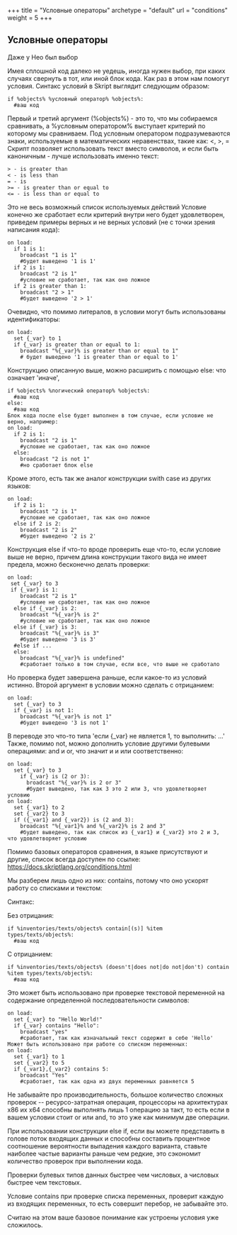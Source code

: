 +++
title = "Условные операторы"
archetype = "default"
url = "conditions"
weight = 5
+++

## Условные операторы
<gray>Даже у Нео был выбор</gray>

<hundred-empty-line></hundred-empty-line>

Имея сплошной код далеко не уедешь, иногда нужен выбор, при каких случаях свернуть в тот, или иной блок кода. Как раз в этом нам помогут условия. 
<fifty-empty-line></fifty-empty-line>
Синтакс условий в Skript выглядит следующим образом:
```
if %objects% %условный оператор% %objects%:
  #ваш код
```
Первый и третий аргумент (%objects%) - это то, что мы собираемся сравнивать, а %условным оператором% выступает критерий по которому мы сравниваем. 
<fifty-empty-line></fifty-empty-line>
Под условным оператором подразумеваются знаки, используемые в математических неравенствах, такие как: <, >, =
<fifty-empty-line></fifty-empty-line>
Скрипт позволяет использовать текст вместо символов, и если быть каноничным - лучше использовать именно текст: 
```
> - is greater than 
< - is less than 
= - is 
>= - is greater than or equal to 
<= - is less than or equal to
```
Это не весь возможный список используемых действий
Условие конечно же сработает если критерий внутри него будет удовлетворен, приведем примеры верных и не верных условий (не с точки зрения написания кода):
```
on load:
  if 1 is 1:
    broadcast "1 is 1"
    #будет выведено '1 is 1'
  if 2 is 1:
    broadcast "2 is 1"
    #условие не сработает, так как оно ложное
  if 2 is greater than 1:
    broadcast "2 > 1"
    #будет выведено '2 > 1'
```
Очевидно, что помимо литералов, в условии могут быть использованы идентификаторы:
```
on load:
  set {_var} to 1
  if {_var} is greater than or equal to 1:
    broadcast "%{_var}% is greater than or equal to 1"
    # будет выведено '1 is greater than or equal to 1'
```
Конструкцию описанную выше, можно расширить с помощью else: что означает 'иначе',
```
if %objects% %логический оператор% %objects%:
  #ваш код
else:
  #ваш код
Блок кода после else будет выполнен в том случае, если условие не верно, например:
on load:
  if 2 is 1:
    broadcast "2 is 1"
    #условие не сработает, так как оно ложное
  else:
    broadcast "2 is not 1"
    #но сработает блок else
```
Кроме этого, есть так же аналог конструкции swith case из других языков:
```
on load:
  if 2 is 1:
    broadcast "2 is 1"
    #условие не сработает, так как оно ложное
  else if 2 is 2:
    broadcast "2 is 2"
    #будет выведено '2 is 2'
```
Конструкция else if что-то вроде проверить еще что-то, если условие выше не верно, причем длина конструкции такого вида не имеет предела, можно бесконечно делать проверки:
```
on load: 
 set {_var} to 3
 if {_var} is 1:
    broadcast "2 is 1"
    #условие не сработает, так как оно ложное
  else if {_var} is 2:
    broadcast "%{_var}% is 2"
    #условие не сработает, так как оно ложное
  else if {_var} is 3:
    broadcast "%{_var}% is 3"
    #будет выведено '3 is 3'
  #else if ...
  else:
    broadcast "%{_var}% is undefined"
    #сработает только в том случае, если все, что выше не сработало
```
Но проверка будет завершена раньше, если какое-то из условий истинно.
Второй аргумент в условии можно сделать с отрицанием:
```
on load: 
  set {_var} to 3
  if {_var} is not 1:
    broadcast "%{_var}% is not 1"
    #будет выведено '3 is not 1'
```
В переводе это что-то типа 'если {\_var} не является 1, то выполнить: ...' Также, помимо not, можно дополнить условие другими булевыми операциями: and и or, что значит и и или соответственно:
```
on load:
  set {_var} to 3
    if {_var} is (2 or 3):
      broadcast "%{_var}% is 2 or 3"
      #будет выведено, так как 3 это 2 или 3, что удовлетворяет условию
on load:
  set {_var1} to 2
  set {_var2} to 3
  if ({_var1} and {_var2}) is (2 and 3):
    broadcast "%{_var1}% and %{_var2}% is 2 and 3"
    #будет выведено, так как список из {_var1} и {_var2} это 2 и 3, что удовлетворяет условию
```
Помимо базовых операторов сравнения, в языке присутствуют и другие, список всегда доступен по ссылке: https://docs.skriptlang.org/conditions.html 

Мы разберем лишь одно из них: contains, потому что оно ускорят работу со списками и текстом: 

Синтакс: 

Без отрицания:
```
if %inventories/texts/objects% contain[(s)] %item types/texts/objects%:
  #ваш код
```

С отрицанием:
```
if %inventories/texts/objects% (doesn't|does not|do not|don't) contain %item types/texts/objects%:
  #ваш код
```
Это может быть использовано при проверке текстовой переменной на содержание определенной последовательности символов:
```
on load:
  set {_var} to "Hello World!"
  if {_var} contains "Hello":
    broadcast "yes"
    #сработает, так как изначальный текст содержит в себе 'Hello'
Может быть использовано при работе со списком переменных:
on load:
  set {_var1} to 1
  set {_var2} to 5
  if {_var1},{_var2} contains 5:
    broadcast "Yes"
    #сработает, так как одна из двух переменных равняется 5
```
Не забывайте про производительность, большое количество сложных проверок -- ресурсо-затратная операция, процессоры на архитектурах х86 их х64 способны выполнять лишь 1 операцию за такт, то есть если в вашем условии стоит or или and, то это уже как минимум две операции.

При использовании конструкции else if, если вы можете представить в голове поток входящих данных и способны составить процентное соотношение вероятности выпадения каждого варианта, ставьте наиболее частые варианты раньше чем редкие, это сэкономит количество проверок при выполнении кода. 

Проверки булевых типов данных быстрее чем числовых, а числовых быстрее чем текстовых. 

Условие contains при проверке списка переменных, проверит каждую из входящих переменных, то есть совершит перебор, не забывайте это.


Считаю на этом ваше базовое понимание как устроены условия уже сложилось.